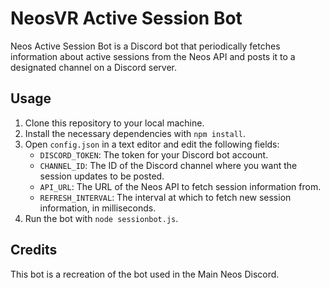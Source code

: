 # NeosVR Active Session Bot

Neos Active Session Bot is a Discord bot that periodically fetches information about active sessions from the Neos API and posts it to a designated channel on a Discord server.

## Usage

1. Clone this repository to your local machine.
2. Install the necessary dependencies with `npm install`.
3. Open `config.json` in a text editor and edit the following fields:
   - `DISCORD_TOKEN`: The token for your Discord bot account.
   - `CHANNEL_ID`: The ID of the Discord channel where you want the session updates to be posted.
   - `API_URL`: The URL of the Neos API to fetch session information from.
   - `REFRESH_INTERVAL`: The interval at which to fetch new session information, in milliseconds.
4. Run the bot with `node sessionbot.js`.

## Credits

This bot is a recreation of the bot used in the Main Neos Discord.
